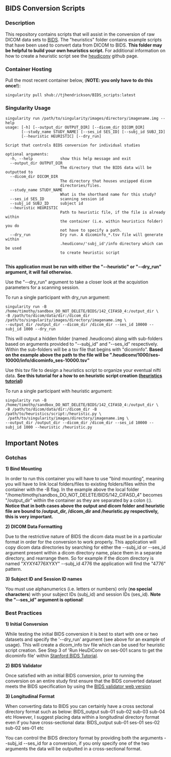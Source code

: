 ## BIDS Conversion Scripts

### Description
This repository contains scripts that will assist in the conversion of raw DICOM data sets to [BIDS](http://bids.neuroimaging.io/format). The "heuristics" folder contains example scripts that have been used to convert data from DICOM to BIDS. **This folder may be helpful to build your own heuristics script.** For additional information on how to create a heuristic script see the [heudiconv](https://github.com/nipy/heudiconv) github page.


### Container Hosting
 Pull the most recent container below, (**NOTE: you only have to do this once!**):
```
singularity pull shub://tjhendrickson/BIDS_scripts:latest
```

### Singularity Usage
```
singularity run /path/to/singularity/images/directory/imagename.img --help
usage: [-h] [--output_dir OUTPUT_DIR] [--dicom_dir DICOM_DIR]
       [--study_name STUDY_NAME] [--ses_id SES_ID] [--subj_id SUBJ_ID]
       [--heuristic HEURISTIC] [--dry_run]

Script that controls BIDS conversion for individual studies

optional arguments:
  -h, --help            show this help message and exit
  --output_dir OUTPUT_DIR
                        The directory that the BIDS data will be outputted to
  --dicom_dir DICOM_DIR
                        The directory that houses unzipped dicom
                        directories/files.
  --study_name STUDY_NAME
                        What is the shorthand name for this study?
  --ses_id SES_ID       scanning session id
  --subj_id SUBJ_ID     subject id
  --heuristic HEURISTIC
                        Path to heuristic file, if the file is already within
                        the container (i.e. within heuristics folder) you do
                        not have to specify a path.
  --dry_run             Dry run. A dicominfo_*.tsv file will generate within
                        .heudiconv/'subj_id'/info directory which can be used
                        to create heuristic script


```
**This application must be run with either the "--heuristic" or "--dry_run" argument, it will fail otherwise.**

Use the "--dry_run" argument to take a closer look at the acquistion parameters for a scanning session.

To run a single participant with dry_run argument:
```
singularity run -B /home/timothy/sandbox_DO_NOT_DELETE/BIDS/142_CIFASD_4:/output_dir \
-B /path/to/dicom/data/dir:/dicom_dir /path/to/singularity/images/directory/imagename.img \
--output_dir /output_dir --dicom_dir /dicom_dir --ses_id 10000 --subj_id 1000 --dry_run
```
This will output a hidden folder (named .heudiconv) along with sub-folders based on arguments provided to "--subj_id" and "--ses_id" respectively.
Within the sub-folders will be a tsv file that begins with "dicominfo". **Based on the example above the path to the file will be ".heudiconv/1000/ses-10000/info/dicominfo_ses-10000.tsv"**

Use this tsv file to design a heuristics script to organize your eventual nifti data. **See this tutorial for a how to on heuristic script creation ([heuristics tutorial](http://reproducibility.stanford.edu/bids-tutorial-series-part-2a/#heuman3))**


To run a single participant with heuristic argument:
```
singularity run -B /home/timothy/sandbox_DO_NOT_DELETE/BIDS/142_CIFASD_4:/output_dir \
-B /path/to/dicom/data/dir:/dicom_dir -B /path/to/heuristics/script:/heuristic.py \
 /path/to/singularity/images/directory/imagename.img \
--output_dir /output_dir --dicom_dir /dicom_dir --ses_id 10000 --subj_id 1000 --heuristic /heuristic.py

```

## Important Notes

### Gotchas

**1) Bind Mounting**

In order to run this container you will have to use "bind mounting", meaning you will have to link local folders/files to existing folders/files within the container with the -B flag. In the example above the local folder "/home/timothy/sandbos_DO_NOT_DELETE/BIDS/142_CIFASD_4" becomes "/output_dir" within the container as they are separated by a colon (:). **Notice that in both cases above the output and dicom folder and heuristic file are bound to /output_dir, /dicom_dir and /heuristic.py respectively, this is very important.**

**2) DICOM Data Formatting**

Due to the restrictive nature of BIDS the dicom data must be in a particular format in order for the conversion to work properly. This application will copy dicom data directories by searching for either the --subj_id or --ses_id argument present within a dicom directory name, place them in a separate directory, and rearrange them. So for example if the dicom directory is named "XYXY4776XYXY" --subj_id 4776 the application will find the "4776" pattern.

**3) Subject ID and Session ID names**

You must use alphanumerics (i.e. letters or numbers) only (**no special characters**) with your subject IDs (subj_id) and session IDs (ses_id). **Note the "--ses_id" argument is optional**!

### Best Practices

**1) Initial Conversion**

While testing the initial BIDS conversion it is best to start with one or two datasets and specify the '--dry_run' argument (see above for an example of usage). 
This will create a dicom_info tsv file which can be used for heuristic script creation. 
See Step 3 of 'Run HeuDiConv on ses-001 scans to get the dicominfo file' within [Stanford BIDS Tutorial](http://reproducibility.stanford.edu/bids-tutorial-series-part-2a/#heuman2).

**2) BIDS Validator**

Once satisfied with an initial BIDS conversion, prior to running the conversion on an entire study first ensure that the BIDS converted dataset meets the BIDS specification by using the [BIDS validator web version](http://incf.github.io/bids-validator/)

**3) Longitudinal Format**

When converting data to BIDS you can certainly have a cross sectonal directory format such as below:
BIDS_output
  sub-01
  sub-02
  sub-03
  sub-04
  etc
However, I suggest placing data within a longitudinal directory format even if you have cross-sectional data:
BIDS_output
  sub-01
    ses-01
    ses-02
  sub-02
    ses-01
  etc

You can control the BIDS directory format by providing both the arguments --subj_id --ses_id for a conversion, if you only specify one of the two arguments the data will be outputted in a cross-sectional format.
